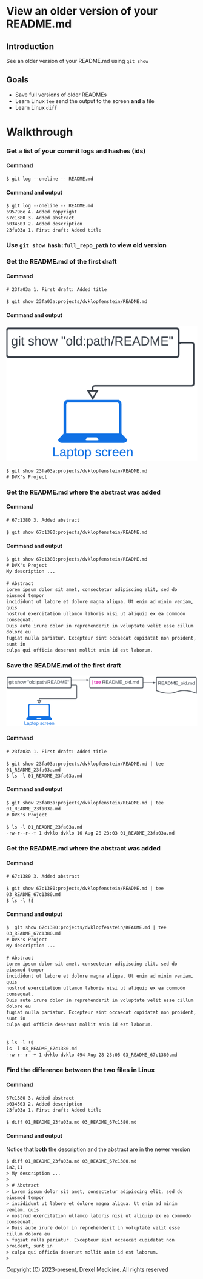 # View an older version of your README.md
## Introduction

See an older version of your README.md using `git show`


## Goals

- Save full versions of older READMEs
- Learn Linux `tee` send the output to the screen **and** a file
- Learn Linux `diff`



# Walkthrough
### Get a list of your commit logs and hashes (ids)
#### Command
```
$ git log --oneline -- README.md
```

#### Command and output
```
$ git log --oneline -- README.md
b95796e 4. Added copyright
67c1380 3. Added abstract
b034503 2. Added description
23fa03a 1. First draft: Added title
```

### Use `git show hash:full_repo_path` to view old version

### Get the README.md of the first draft
#### Command
```
# 23fa03a 1. First draft: Added title

$ git show 23fa03a:projects/dvklopfenstein/README.md
```

#### Command and output
![git show](images/git_show.png)
```
$ git show 23fa03a:projects/dvklopfenstein/README.md
# DVK's Project
```


### Get the README.md where the abstract was added
#### Command
```
# 67c1380 3. Added abstract

$ git show 67c1380:projects/dvklopfenstein/README.md
```

#### Command and output
```
$ git show 67c1380:projects/dvklopfenstein/README.md
# DVK's Project
My description ...

# Abstract
Lorem ipsum dolor sit amet, consectetur adipiscing elit, sed do eiusmod tempor
incididunt ut labore et dolore magna aliqua. Ut enim ad minim veniam, quis
nostrud exercitation ullamco laboris nisi ut aliquip ex ea commodo consequat.
Duis aute irure dolor in reprehenderit in voluptate velit esse cillum dolore eu
fugiat nulla pariatur. Excepteur sint occaecat cupidatat non proident, sunt in
culpa qui officia deserunt mollit anim id est laborum.
```

### Save the README.md of the first draft
![git show tee](images/git_show_tee.png)
#### Command
```
# 23fa03a 1. First draft: Added title

$ git show 23fa03a:projects/dvklopfenstein/README.md | tee 01_README_23fa03a.md
$ ls -l 01_README_23fa03a.md
```

#### Command and output
```
$ git show 23fa03a:projects/dvklopfenstein/README.md | tee 01_README_23fa03a.md
# DVK's Project

$ ls -l 01_README_23fa03a.md
-rw-r--r--+ 1 dvklo dvklo 16 Aug 28 23:03 01_README_23fa03a.md
```


### Get the README.md where the abstract was added
#### Command
```
# 67c1380 3. Added abstract

$ git show 67c1380:projects/dvklopfenstein/README.md | tee 03_README_67c1380.md
$ ls -l !$
```

#### Command and output
```
$  git show 67c1380:projects/dvklopfenstein/README.md | tee 03_README_67c1380.md
# DVK's Project
My description ...

# Abstract
Lorem ipsum dolor sit amet, consectetur adipiscing elit, sed do eiusmod tempor
incididunt ut labore et dolore magna aliqua. Ut enim ad minim veniam, quis
nostrud exercitation ullamco laboris nisi ut aliquip ex ea commodo consequat.
Duis aute irure dolor in reprehenderit in voluptate velit esse cillum dolore eu
fugiat nulla pariatur. Excepteur sint occaecat cupidatat non proident, sunt in
culpa qui officia deserunt mollit anim id est laborum.


$ ls -l !$
ls -l 03_README_67c1380.md
-rw-r--r--+ 1 dvklo dvklo 494 Aug 28 23:05 03_README_67c1380.md
```

### Find the difference between the two files in Linux
#### Command
```
67c1380 3. Added abstract
b034503 2. Added description
23fa03a 1. First draft: Added title

$ diff 01_README_23fa03a.md 03_README_67c1380.md
```

#### Command and output
Notice that **both** the description and the abstract are in the newer version
```
$ diff 01_README_23fa03a.md 03_README_67c1380.md
1a2,11
> My description ...
>
> # Abstract
> Lorem ipsum dolor sit amet, consectetur adipiscing elit, sed do eiusmod tempor
> incididunt ut labore et dolore magna aliqua. Ut enim ad minim veniam, quis
> nostrud exercitation ullamco laboris nisi ut aliquip ex ea commodo consequat.
> Duis aute irure dolor in reprehenderit in voluptate velit esse cillum dolore eu
> fugiat nulla pariatur. Excepteur sint occaecat cupidatat non proident, sunt in
> culpa qui officia deserunt mollit anim id est laborum.
>
```

Copyright (C) 2023-present, Drexel Medicine. All rights reserved

